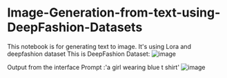 # Image-Generation-from-text-using-DeepFashion-Datasets


This notebook is for generating text to image. It's using Lora and deepfashion dataset
This is DeepFashion Dataset:
![image](https://github.com/user-attachments/assets/200a7a42-705a-4aab-8c8b-90b74be01500)


Output from the interface 
Prompt :'a girl wearing blue  t shirt'
![image](https://github.com/user-attachments/assets/b59cfff8-4c2d-449d-8eec-1bf9904abd2f)
